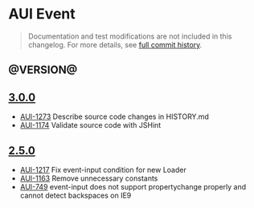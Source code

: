 # AUI Event

> Documentation and test modifications are not included in this changelog. For more details, see [full commit history](https://github.com/liferay/alloy-ui/commits/master/src/aui-event).

## @VERSION@

## [3.0.0](https://github.com/liferay/alloy-ui/releases/tag/3.0.0)

* [AUI-1273](https://issues.liferay.com/browse/AUI-1273) Describe source code changes in HISTORY.md
* [AUI-1174](https://issues.liferay.com/browse/AUI-1174) Validate source code with JSHint

## [2.5.0](https://github.com/liferay/alloy-ui/releases/tag/2.5.0)

* [AUI-1217](https://issues.liferay.com/browse/AUI-1217) Fix event-input condition for new Loader
* [AUI-1163](https://issues.liferay.com/browse/AUI-1163) Remove unnecessary constants
* [AUI-749](https://issues.liferay.com/browse/AUI-749) event-input does not support propertychange properly and cannot detect backspaces on IE9
